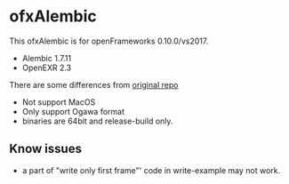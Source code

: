 # ofxAlembic
This ofxAlembic is for openFrameworks 0.10.0/vs2017.

* Alembic 1.7.11
* OpenEXR 2.3

There are some differences from [original repo](https://github.com/perfume-dev/ofxAlembic)
* Not support MacOS
* Only support Ogawa format
* binaries are 64bit and release-build only.

## Know issues
* a part of "write only first frame"' code in write-example may not work.
